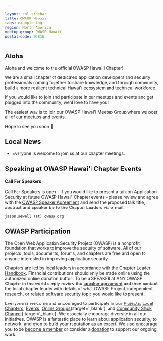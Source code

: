 ```yaml
---

layout: col-sidebar
title: OWASP Hawaii
tags: example-tag
region: North America
meetup-group: OWASP-Hawaii
postal-code: 96816
---
```


## Aloha
Aloha and welcome to the official OWASP Hawai'i Chapter!

We are a small chapter of dedicated application developers and security professionals coming together to share knowledge, and through community, build a more resilient technical Hawai'i ecosystem and technical workforce.

If you would like to join and participate in our meetups and events and get plugged into the community, we'd love to have you!

The easiest way is to join our [OWASP Hawai'i Meetup Group](https://www.meetup.com/OWASP-Hawaii/) where we post all of our meetups and events.

Hope to see you soon 🤙

## Local News
- Everyone is welcome to join us at our chapter meetings.

Speaking at OWASP Hawai'i Chapter Events
---------------------------------------

#### Call For Speakers

Call For Speakers is open - if you would like to present a talk on Application Security at future OWASP Hawai'i Chapter events - please review and agree with the [OWASP Speaker Agreement](https://owasp.org/www-policy/legal/speaker-agreement) and send the proposed talk title, abstract and speaker bio to the Chapter Leaders via e-mail:

`jason.sewell (at) owasp.org`

## OWASP Participation
The Open Web Application Security Project (OWASP) is a nonprofit foundation that works to improve the security of software. All of our projects ,tools, documents, forums, and chapters are free and open to anyone interested in improving application security. 

Chapters are led by local leaders in accordance with the [Chapter Leader Handbook](/www-policy/rules-of-procedure/chapter-handbook). Financial contributions should only be made online using the authorized online donation button. To be a SPEAKER at ANY OWASP Chapter in the world simply review the [speaker agreement](/www-policy/speaker-agreement) and then contact the local chapter leader with details of what OWASP Project, independent research, or related software security topic you would like to present.

Everyone is welcome and encouraged to participate in our [Projects](/projects), [Local Chapters](/chapters), [Events](/events), [Online Groups](https://groups.google.com/a/owasp.com/){:target='_blank'}, and [Community Slack Channel](https://owasp.slack.com/){:target='_blank'}. We especially encourage diversity in all our initiatives. OWASP is a fantastic place to learn about application security, to network, and even to build your reputation as an expert. We also encourage you to be [become a member](/membership) or consider a [donation](/donate) to support our ongoing work.


